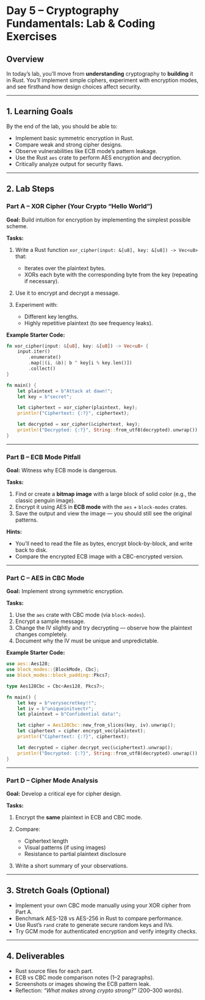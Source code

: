 # **Day 5 – Cryptography Fundamentals: Lab & Coding Exercises**

## **Overview**

In today’s lab, you’ll move from **understanding** cryptography to **building** it in Rust.
You’ll implement simple ciphers, experiment with encryption modes, and see firsthand how design choices affect security.

---

## **1. Learning Goals**

By the end of the lab, you should be able to:

* Implement basic symmetric encryption in Rust.
* Compare weak and strong cipher designs.
* Observe vulnerabilities like ECB mode’s pattern leakage.
* Use the Rust `aes` crate to perform AES encryption and decryption.
* Critically analyze output for security flaws.

---

## **2. Lab Steps**

### **Part A – XOR Cipher (Your Crypto “Hello World”)**

**Goal:** Build intuition for encryption by implementing the simplest possible scheme.

**Tasks:**

1. Write a Rust function `xor_cipher(input: &[u8], key: &[u8]) -> Vec<u8>` that:

   * Iterates over the plaintext bytes.
   * XORs each byte with the corresponding byte from the key (repeating if necessary).
2. Use it to encrypt and decrypt a message.
3. Experiment with:

   * Different key lengths.
   * Highly repetitive plaintext (to see frequency leaks).

**Example Starter Code:**

```rust
fn xor_cipher(input: &[u8], key: &[u8]) -> Vec<u8> {
    input.iter()
        .enumerate()
        .map(|(i, &b)| b ^ key[i % key.len()])
        .collect()
}

fn main() {
    let plaintext = b"Attack at dawn!";
    let key = b"secret";

    let ciphertext = xor_cipher(plaintext, key);
    println!("Ciphertext: {:?}", ciphertext);

    let decrypted = xor_cipher(&ciphertext, key);
    println!("Decrypted: {:?}", String::from_utf8(decrypted).unwrap());
}
```

---

### **Part B – ECB Mode Pitfall**

**Goal:** Witness why ECB mode is dangerous.

**Tasks:**

1. Find or create a **bitmap image** with a large block of solid color (e.g., the classic penguin image).
2. Encrypt it using AES in **ECB mode** with the `aes` + `block-modes` crates.
3. Save the output and view the image — you should still see the original patterns.

**Hints:**

* You’ll need to read the file as bytes, encrypt block-by-block, and write back to disk.
* Compare the encrypted ECB image with a CBC-encrypted version.

---

### **Part C – AES in CBC Mode**

**Goal:** Implement strong symmetric encryption.

**Tasks:**

1. Use the `aes` crate with CBC mode (via `block-modes`).
2. Encrypt a sample message.
3. Change the IV slightly and try decrypting — observe how the plaintext changes completely.
4. Document why the IV must be unique and unpredictable.

**Example Starter Code:**

```rust
use aes::Aes128;
use block_modes::{BlockMode, Cbc};
use block_modes::block_padding::Pkcs7;

type Aes128Cbc = Cbc<Aes128, Pkcs7>;

fn main() {
    let key = b"verysecretkey!!";
    let iv = b"uniqueinitvectr";
    let plaintext = b"Confidential data!";

    let cipher = Aes128Cbc::new_from_slices(key, iv).unwrap();
    let ciphertext = cipher.encrypt_vec(plaintext);
    println!("Ciphertext: {:?}", ciphertext);

    let decrypted = cipher.decrypt_vec(&ciphertext).unwrap();
    println!("Decrypted: {:?}", String::from_utf8(decrypted).unwrap());
}
```

---

### **Part D – Cipher Mode Analysis**

**Goal:** Develop a critical eye for cipher design.

**Tasks:**

1. Encrypt the **same** plaintext in ECB and CBC mode.
2. Compare:

   * Ciphertext length
   * Visual patterns (if using images)
   * Resistance to partial plaintext disclosure
3. Write a short summary of your observations.

---

## **3. Stretch Goals (Optional)**

* Implement your own CBC mode manually using your XOR cipher from Part A.
* Benchmark AES-128 vs AES-256 in Rust to compare performance.
* Use Rust’s `rand` crate to generate secure random keys and IVs.
* Try GCM mode for authenticated encryption and verify integrity checks.

---

## **4. Deliverables**

* Rust source files for each part.
* ECB vs CBC mode comparison notes (1–2 paragraphs).
* Screenshots or images showing the ECB pattern leak.
* Reflection: *“What makes strong crypto strong?”* (200–300 words).
